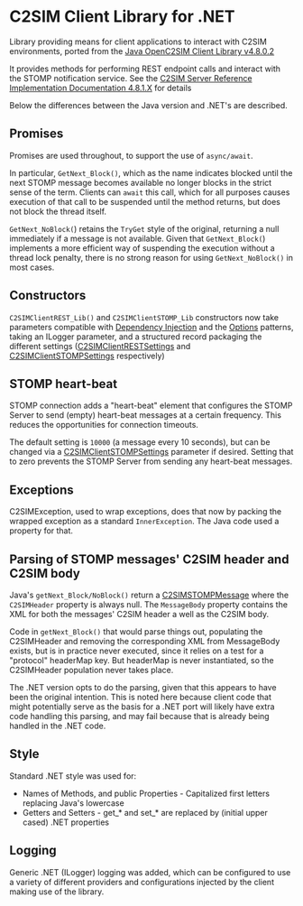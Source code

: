 ﻿# C2SIM Client Library for .NET

Library providing means for client applications to interact with C2SIM environments, ported from the
[Java OpenC2SIM Client Library v4.8.0.2](https://github.com/hyssostech/OpenC2SIM.github.io/tree/master/Software/Library/Java/C2SIMClientLib)

It provides methods for performing REST endpoint calls and interact with the STOMP notification service. See the [C2SIM Server Reference Implementation Documentation 4.8.1.X](https://bit.ly/36E8Sb5) for details

Below the differences between the Java version and .NET's are described.

## Promises

Promises are used throughout, to support the use of `async/await`.

In particular, `GetNext_Block()`, which as the name indicates blocked until the next STOMP message becomes available no 
longer blocks in the strict sense of the term. Clients can `await` this call, which for all purposes causes execution
of that call to be suspended until the method returns, but does not block the thread itself.

`GetNext_NoBlock(`) retains the `TryGet` style of the original, returning a null immediately if a message is not available. 
Given that `GetNext_Block(`) implements a more efficient way of suspending the execution without a thread lock penalty, there 
is no strong reason for using `GetNext_NoBlock()` in most cases.

## Constructors

`C2SIMClientREST_Lib()` and `C2SIMClientSTOMP_Lib` constructors now take parameters compatible with [Dependency Injection](https://docs.microsoft.com/en-us/dotnet/core/extensions/dependency-injection) and the [Options](https://docs.microsoft.com/en-us/dotnet/core/extensions/options)
patterns, taking an ILogger parameter, and a structured record packaging the different settings ([C2SIMClientRESTSettings](C2SIMClientRESTSettings.cs) and [C2SIMClientSTOMPSettings](C2SIMClientSTOMPSettings.cs) respectively)

## STOMP heart-beat

STOMP connection adds a "heart-beat" element that configures the STOMP Server to send (empty) heart-beat messages at a certain frequency. This reduces the opportunities for connection timeouts.

The default setting is `10000` (a message every 10 seconds), but can be changed via a [C2SIMClientSTOMPSettings](C2SIMClientSTOMPSettings.cs) parameter if desired. Setting that to zero prevents the STOMP Server from sending any heart-beat messages.

## Exceptions

C2SIMException, used to wrap exceptions, does that now by packing the wrapped exception as a standard `InnerException`. 
The Java code used a property for that. 

## Parsing of STOMP messages' C2SIM header and C2SIM body

Java's `getNext_Block/NoBlock()` return a [C2SIMSTOMPMessage](C2SIMSTOMPMessage.cs) where the `C2SIMHeader` property is always null. The `MessageBody` property
contains the XML for both the messages' C2SIM header a well as the C2SIM body. 

Code in `getNext_Block()` that would parse things out, populating the C2SIMHeader and removing the corresponding XML from MessageBody exists, 
but is in practice never executed, since it relies on a test for a "protocol" headerMap key. But headerMap is never instantiated, so the
C2SIMHeader population never takes place.

The .NET version opts to do the parsing, given that this appears to have been the original intention. This is noted here because
client code that might potentially serve as the basis for a .NET port will likely have extra code handling this parsing, and may fail because
that is already being handled in the .NET code.


## Style 

Standard .NET style was used for:

- Names of Methods, and public Properties - Capitalized first letters replacing Java's lowercase
- Getters and Setters - get_* and set_* are replaced by (initial upper cased) .NET properties

## Logging

Generic .NET (ILogger) logging was added, which can be configured to use a variety of different providers and configurations injected by the 
client making use of the library.



